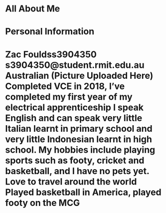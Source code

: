 <html>
  <h1> All About Me <h1>
    <h1> Personal Information <h1>
    <body> Zac Fouldss3904350
s3904350@student.rmit.edu.au
Australian
(Picture Uploaded Here)
Completed VCE in 2018, I’ve completed my first year of my electrical apprenticeship
I speak English and can speak very little Italian learnt in primary school and very little Indonesian learnt in high school.
My hobbies include playing sports such as footy, cricket and basketball, and I have no pets yet. 
Love to travel around the world
Played basketball in America, played footy on the MCG
<body>
